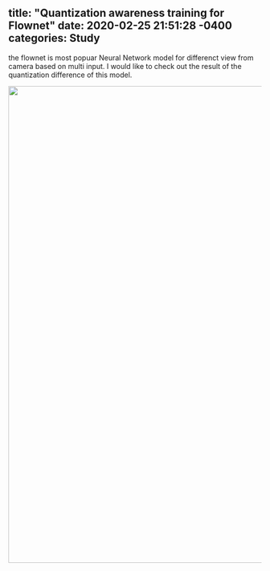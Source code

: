 title: "Quantization awareness training for Flownet"
date: 2020-02-25 21:51:28 -0400
categories: Study 
---

the flownet is most popuar Neural Network model for differenct view from camera based on multi input. 
I would like to check out the result of the quantization difference of this model. 


<div>
<img width = "950" src = "https://user-images.githubusercontent.com/5698411/75248950-88743d00-5818-11ea-903b-bcb3fc0c3dbd.png">
</div>

